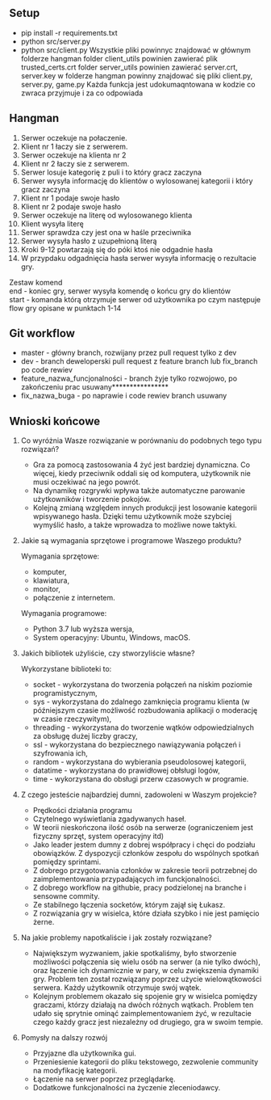 ## Setup
* pip install -r requirements.txt
* python src/server.py
* python src/client.py
Wszystkie pliki powinnyc znajdować w głównym folderze hangman
folder client_utils powinien zawierać plik trusted_certs.crt
folder server_utils powinien zawierać server.crt, server.key
w folderze hangman powinny znajdować się pliki client.py, server.py, game.py
Każda funkcja jest udokumaqntowana w kodzie co zwraca przyjmuje i za co odpowiada


## Hangman

1. Serwer oczekuje na połaczenie.
2. Klient nr 1 łaczy sie z serwerem.
3. Serwer oczekuje na klienta nr 2
4. Klient nr 2 łaczy sie z serwerem.
5. Serwer losuje kategorię z puli i to który gracz zaczyna
6. Serwer wysyła informację do klientów
o wylosowanej kategorii i który gracz zaczyna 
7. Klient nr 1 podaje swoje hasło
8. Klient nr 2 podaje swoje hasło
9. Serwer oczekuje na literę od wylosowanego klienta
10. Klient wysyła literę
11. Serwer sprawdza czy jest ona w haśle przeciwnika
12. Serwer wysyła hasło z uzupełnioną literą
13. Kroki 9-12 powtarzają się do
póki ktoś nie odgadnie hasła
14. W przypdaku odgadnięcia hasła
serwer wysyła informację o rezultacie gry.

Zestaw komend <br/>
end - koniec gry, serwer wysyła komendę o końcu gry do klientów  
start - komanda którą otrzymuje serwer od użytkownika po czym następuje flow gry opisane w punktach 1-14

## Git workflow
* master - główny branch, rozwijany przez pull request tylko z dev
* dev - branch deweloperski pull request z feature branch lub fix_branch
po code rewiev
* feature_nazwa_funcjonalności - branch żyje tylko rozwojowo, po zakończeniu prac usuwany****************
* fix_nazwa_buga - po naprawie i code rewiev branch usuwany

## Wnioski końcowe

1. Co wyróżnia Wasze rozwiązanie w porównaniu do podobnych tego typu rozwiązań?
	* Gra za pomocą zastosowania 4 żyć jest bardziej dynamiczna. Co więcej, kiedy przeciwnik oddali się od komputera, użytkownik nie musi oczekiwać na jego powrót.
	* Na dynamikę rozgrywki wpływa także automatyczne parowanie użytkowników i tworzenie pokojów.
	* Kolejną zmianą względem innych produkcji jest losowanie kategorii wpisywanego hasła. Dzięki temu użytkownik może szybciej wymyślić hasło, a także wprowadza to możliwe nowe taktyki.

2. Jakie są wymagania sprzętowe i programowe Waszego produktu?

	Wymagania sprzętowe:
	* komputer,
	* klawiatura,
	* monitor,
	* połączenie z internetem.
		
	Wymagania programowe:
	* Python 3.7 lub wyższa wersja,
	* System operacyjny: Ubuntu, Windows, macOS.
		
3. Jakich bibliotek użyliście, czy stworzyliście własne?

	Wykorzystane biblioteki to: 
	* socket	- wykorzystana do tworzenia połączeń na niskim poziomie programistycznym,
	* sys		- wykorzystana do zdalnego zamknięcia programu klienta (w późniejszym czasie możliwość rozbudowania aplikacji o moderację w czasie rzeczywitym), 
	* threading	- wykorzystana do tworzenie wątków odpowiedzialnych za obsługę dużej liczby graczy,
	* ssl		- wykorzystana do bezpiecznego nawiązywania połączeń i szyfrowania ich,
	* random	- wykorzystana do wybierania pseudolosowej kategorii,
	* datatime	- wykorzystana do prawidłowej obłsługi logów,
	* time		- wykorzystana do obsługi przerw czasowych w programie.

4. Z czego jesteście najbardziej dumni, zadowoleni w Waszym projekcie?
	* Prędkości działania programu 
	* Czytelnego wyświetlania zgadywanych haseł.
	* W teorii nieskończona ilość osób na serwerze (ograniczeniem jest fizyczny sprzęt, system operacyjny itd)
	* Jako leader jestem dumny z dobrej współpracy i chęci do podziału obowiązków. Z dyspozycji członków zespołu do wspólnych spotkań pomiędzy sprintami.
	* Z dobrego przygotowania członków w zakresie teorii potrzebnej do zaimplementowania przypadających im funckjonalności.
	* Z dobrego workflow na githubie, pracy podzielonej na branche i sensowne commity.
	* Ze stabilnego łączenia socketów, którym zajął się Łukasz.
	* Z rozwiązania gry w wisielca, które działa szybko i nie jest pamięcio żerne.
	
5. Na jakie problemy napotkaliście i jak zostały rozwiązane?
	* Największym wyzwaniem, jakie spotkaliśmy, było stworzenie możliwości połączenia się wielu osób na serwer (a nie tylko dwóch), oraz łączenie ich dynamicznie w pary, w celu zwiększenia dynamiki gry. Problem ten został rozwiązany poprzez użycie wielowątkowości serwera. Każdy użytkownik otrzymuje swój wątek.
	* Kolejnym problemem okazało się spojenie gry w wisielca pomiędzy graczami, którzy działają na dwóch różnych wątkach. Problem ten udało się sprytnie ominąć zaimplementowaniem żyć, w rezultacie czego każdy gracz jest niezależny od drugiego, gra w swoim tempie. 


6. Pomysły na dalszy rozwój
	* Przyjazne dla użytkownika gui.
	* Przeniesienie kategorii do pliku tekstowego, zezwolenie community na modyfikację kategorii.
	* Łączenie na serwer poprzez przeglądarkę.
	* Dodatkowe funkcjonalności na życzenie zleceniodawcy.


